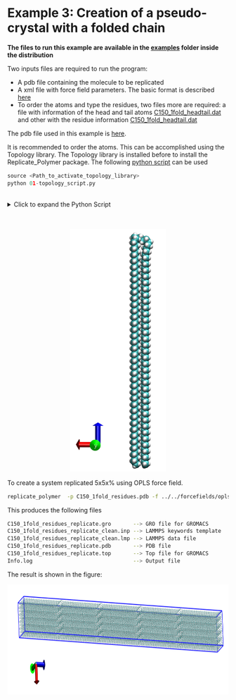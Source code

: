 # Example 3: Creation of a pseudo-crystal with a folded chain

**The files to run this example are available in the [examples](../examples/02-C150_onefolded_replicate_5x5x5/) folder inside the distribution**

Two inputs files are required to run the program: 

* A pdb file containing the molecule to be replicated
* A xml file with force field parameters. The basic format is described [here](https://foyer.mosdef.org/en/stable/topic_guides/smarts.html)
* To order the atoms and type the residues, two files more are required: a file with information of the head and tail atoms [C150_1fold_headtail.dat](../examples/03-C150_onefolded_replicate_5x5x5/C150_1fold_headtail.dat) and other with the residue information [C150_1fold_headtail.dat](../examples/03-C150_onefolded_replicate_5x5x5/C150_1fold_residues.dat)

The pdb file used in this example is  [here](../examples/03-C150_onefolded_replicate_5x5x5/C150_1fold_initial.pdb).

It is recommended to order the atoms. This can be accomplished using the Topology library. The Topology library is installed before to install the Replicate_Polymer package. The following [python script](../examples/02-C150_amorphous_singlechain/01-topology_script.py) can be used

```python
source <Path_to_activate_topology_library>
python 01-topology_script.py
```

<br>
<details>
  <summary>Click to expand the Python Script</summary>

```python
import datetime
from topology.readmol.readxsdformat import ReadXsdFormat
from topology.readmol.readpdbformat import ReadPdbFormat
import utils

filename = "./C150_amorphous.pdb"
pattern = "C150_amorphous_order"
headinfo_file = "./C150_amorphous_headtail.dat"
residueinfo_file = "./C150_amorphous_residues.dat"

# Logger
filelog = pattern+".log"
log = utils.init_logger("Output", fileoutput=filelog, append=False, inscreen=True)
m = "\n\t***************** BUTANE 1 chain *****************"
print(m) if log is None else log.info(m)
now = datetime.datetime.now().strftime("%d-%m-%Y %H:%M:%S")
log.info("\t\tStarting: \t {}\n".format(now))

# Create the xsd object
now = datetime.datetime.now().strftime("%d-%m-%Y %H:%M:%S")
m = "\t\t Reading {}...({})".format(filename, now)
obj = ReadPdbFormat(filename)
print(m) if log is None else log.info(m)

# Write pdb file
now = datetime.datetime.now().strftime("%d-%m-%Y %H:%M:%S")
m = "\t\t Writing pdb file...({})".format(now)
print(m) if log is None else log.info(m)
filenamepdb = "{}.pdb".format(pattern)
obj.write_pdb(filename_pdb=filenamepdb, separate_chains=False)

# Renumber PDB
now = datetime.datetime.now().strftime("%d-%m-%Y %H:%M:%S")
m = "\t\t Read PDB and renumber pdb file...({})".format(now)
print(m) if log is None else log.info(m)
pdb = ReadPdbFormat(filenamepdb)
head_atoms, tail_atoms = pdb.read_head_tail_info(headinfo_file)
test = pdb.write_renumber_pdb(head_idx_atom=head_atoms, tail_idx_atom=tail_atoms)

# Assign residues PDB
filenamepdb=pattern+"_renumber.pdb"
now = datetime.datetime.now().strftime("%d-%m-%Y %H:%M:%S")
m = "\t\t Read PDB and assign residues...({})".format(now)
print(m) if log is None else log.info(m)
pdb_new = ReadPdbFormat(filenamepdb)
pdb_new.assign_residues_chains(residueinfo_file)

# Logger
now = datetime.datetime.now().strftime("%d-%m-%Y %H:%M:%S")
log.info("\n\t\tFinishing: \t {}\n".format(now))
m = "\t============== END   ==============================="
print(m) if log is None else log.info(m)
```

</details>
<br><br>

<p align="center">
  <img src="./C150_cryst_single.png" alt="Atom numbers" height="550"/>  
</p>

To create a system replicated 5x5x% using OPLS force field.

```bash
replicate_polymer  -p C150_1fold_residues.pdb -f ../../forcefields/oplsaa.xml --images 5 5 5 -e lammps
```

This produces the following files

```bash
C150_1fold_residues_replicate.gro       --> GRO file for GROMACS
C150_1fold_residues_replicate_clean.inp --> LAMMPS keywords template
C150_1fold_residues_replicate_clean.lmp --> LAMMPS data file
C150_1fold_residues_replicate.pdb       --> PDB file
C150_1fold_residues_replicate.top       --> Top file for GROMACS
Info.log                                --> Output file
```

The result is shown in the figure:
<p align="center">
  <img src="./C150_cryst_5x5x5.png" alt="Atom numbers" height="250"/>  
</p>

